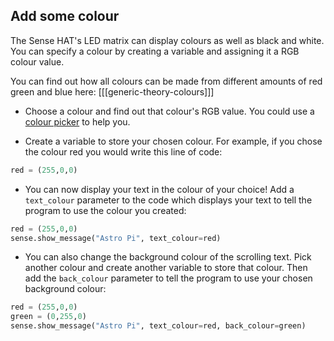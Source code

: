 ## Add some colour

The Sense HAT's LED matrix can display colours as well as black and white. You can specify a colour by creating a variable and assigning it a RGB colour value.

You can find out how all colours can be made from different amounts of red green and blue here:
[[[generic-theory-colours]]]

+ Choose a colour and find out that colour's RGB value. You could use a [colour picker](https://www.w3schools.com/colors/colors_rgb.asp) to help you.

+ Create a variable to store your chosen colour. For example, if you chose the colour red you would write this line of code:

```python
red = (255,0,0)
```

+ You can now display your text in the colour of your choice! Add a `text_colour` parameter to the code which displays your text to tell the program to use the colour you created:

```python
red = (255,0,0)
sense.show_message("Astro Pi", text_colour=red)
```

+ You can also change the background colour of the scrolling text. Pick another colour and create another variable to store that colour. Then add the `back_colour` parameter to tell the program to use your chosen background colour:

```python
red = (255,0,0)
green = (0,255,0)
sense.show_message("Astro Pi", text_colour=red, back_colour=green)
```
